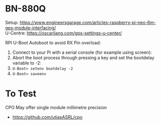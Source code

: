 # BN-880Q
Setup: https://www.engineersgarage.com/articles-raspberry-pi-neo-6m-gps-module-interfacing/  
U-Centre: https://oscarliang.com/gps-settings-u-center/

RPI U-Boot Autoboot to avoid RX Pin overload:
1. Connect to your Pi with a serial console (for example using screen):
2. Abort the boot process through pressing a key and set the bootdelay variable to -2:
3. `U-Boot> setenv bootdelay -2`
4. `U-Boot> saveenv`

# To Test
CPO May offer single module millimetre precision
- https://github.com/utiasASRL/cpo

